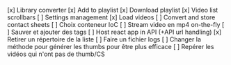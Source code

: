 [x] Library converter
[x] Add to playlist
[x] Download playlist
[x] Video list scrollbars
[ ] Settings management
[x] Load videos
[ ] Convert and store contact sheets
[ ] Choix conteneur IoC
[ ] Stream video en mp4 on-the-fly
[ ] Sauver et ajouter des tags
[ ] Host react app in API (+API url handling)
[x] Retirer un répertoire de la liste
[ ] Faire un fichier logs
[ ] Changer la méthode pour générer les thumbs pour être plus efficace
[ ] Repérer les vidéos qui n'ont pas de thumb/CS